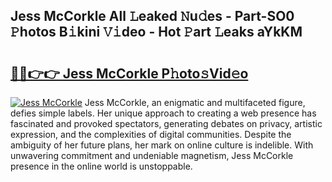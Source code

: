 ## Jess McCorkle All 𝙻eaked 𝙽u𝚍es - Part-SO0 𝙿hotos B𝚒kini 𝚅𝚒deo - Hot 𝙿art 𝙻eaks aYkKM

# <h2><a href="http://ld1aqu.urlbe.top/?page=Jess+McCorkle">🔗🔗👉👉 Jess McCorkle P𝚑oto𝚜Vid𝚎o</a></h2>

[![Jess McCorkle](https://i.imgur.com/eBuTRDB.gif)](http://ld1aqu.urlbe.top/?page=Jess+McCorkle)
Jess McCorkle, an enigmatic and multifaceted figure, defies simple labels. Her unique approach to creating a web presence has fascinated and provoked spectators, generating debates on privacy, artistic expression, and the complexities of digital communities. Despite the ambiguity of her future plans, her mark on online culture is indelible. With unwavering commitment and undeniable magnetism, Jess McCorkle presence in the online world is unstoppable.
